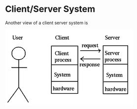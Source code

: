 # Client/Server System

Another view of a client server system is 

![cs-system](../assets/cs-system.gif)